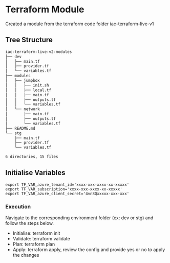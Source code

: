 # Terraform Module

Created a module from the terraform code folder iac-terraform-live-v1

## Tree Structure

```bash
iac-terraform-live-v2-modules
├── dev
│   ├── main.tf
│   ├── provider.tf
│   └── variables.tf
├── modules
│   ├── jumpbox
│   │   ├── init.sh
│   │   ├── local.tf
│   │   ├── main.tf
│   │   ├── outputs.tf
│   │   └── variables.tf
│   └── network
│       ├── main.tf
│       ├── outputs.tf
│       └── variables.tf
├── README.md
└── stg
    ├── main.tf
    ├── provider.tf
    └── variables.tf

6 directories, 15 files
```

## Initialise Variables

```shell
export TF_VAR_azure_tenant_id='xxxx-xxx-xxxx-xx-xxxxx'
export TF_VAR_subscription='xxxx-xxx-xxxx-xx-xxxxx'
export TF_VAR_azure_client_secret='4vn8Qxxxxx-xxx-xxx'
```

### Execution

Navigate to the corresponding environment folder (ex: dev or stg) and follow the steps below.

- Initialise: terraform init
- Validate: terraform validate
- Plan: terraform plan
- Apply: terraform apply, review the config and provide yes or no to apply the changes
